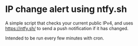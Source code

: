 # IP change alert using ntfy.sh

A simple script that checks your current public IPv4, and uses https://ntfy.sh/ to send a push notification if it has changed.

Intended to be run every few minutes with cron.
